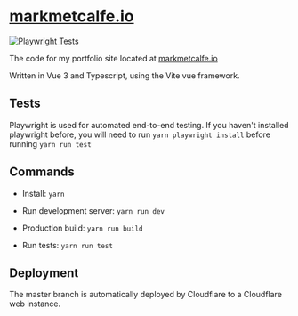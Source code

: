 # [markmetcalfe.io](https://markmetcalfe.io)

[![Playwright Tests](https://github.com/markmetcalfe/markmetcalfe.io/actions/workflows/playwright.yml/badge.svg)](https://github.com/markmetcalfe/markmetcalfe.io/actions/workflows/playwright.yml)

The code for my portfolio site located at [markmetcalfe.io](https://markmetcalfe.io)

Written in Vue 3 and Typescript, using the Vite vue framework.

## Tests

Playwright is used for automated end-to-end testing.
If you haven't installed playwright before, you will need to run `yarn playwright install` before running `yarn run test`

## Commands

- Install: `yarn`

- Run development server: `yarn run dev`

- Production build: `yarn run build`

- Run tests: `yarn run test`

## Deployment

The master branch is automatically deployed by Cloudflare to a Cloudflare web instance.
